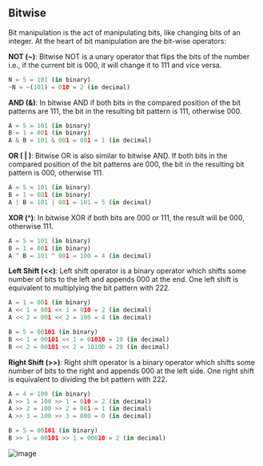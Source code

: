 ## Bitwise

Bit manipulation is the act of manipulating bits, like changing bits of an integer.
At the heart of bit manipulation are the bit-wise operators:

__NOT (~)__: Bitwise NOT is a unary operator that flips the bits of the number i.e., if the current bit is 000, it will change it to 111 and vice versa.

```Python
N = 5 = 101 (in binary)
~N = ~(101) = 010 = 2 (in decimal)
```

__AND (&)__: In bitwise AND if both bits in the compared position of the bit patterns are 111, the bit in the resulting bit pattern is 111, otherwise 000.

```Python
A = 5 = 101 (in binary) 
B = 1 = 001 (in binary) 
A & B = 101 & 001 = 001 = 1 (in decimal)
```

__OR ( | )__: Bitwise OR is also similar to bitwise AND. If both bits in the compared position of the bit patterns are 000, the bit in the resulting bit pattern is 000, otherwise 111.

```Python
A = 5 = 101 (in binary) 
B = 1 = 001 (in binary) 
A | B = 101 | 001 = 101 = 5 (in decimal)
```

__XOR (^)__: In bitwise XOR if both bits are 000 or 111, the result will be 000, otherwise 111.

```Python
A = 5 = 101 (in binary) 
B = 1 = 001 (in binary) 
A ^ B = 101 ^ 001 = 100 = 4 (in decimal)
```

__Left Shift (<<)__: Left shift operator is a binary operator which shifts some number of bits to the left and appends 000 at the end. One left shift is equivalent to multiplying the bit pattern with 222.

```Python
A = 1 = 001 (in binary) 
A << 1 = 001 << 1 = 010 = 2 (in decimal)
A << 2 = 001 << 2 = 100 = 4 (in decimal)

B = 5 = 00101 (in binary)
B << 1 = 00101 << 1 = 01010 = 10 (in decimal)
B << 2 = 00101 << 2 = 10100 = 20 (in decimal)
```

__Right Shift (>>)__: Right shift operator is a binary operator which shifts some number of bits to the right and appends 000 at the left side. One right shift is equivalent to dividing the bit pattern with 222.

```Python
A = 4 = 100 (in binary) 
A >> 1 = 100 >> 1 = 010 = 2 (in decimal)
A >> 2 = 100 >> 2 = 001 = 1 (in decimal)
A >> 3 = 100 >> 3 = 000 = 0 (in decimal)

B = 5 = 00101 (in binary)
B >> 1 = 00101 >> 1 = 00010 = 2 (in decimal)
```

![image](https://user-images.githubusercontent.com/35042430/229693293-c6bbd6ef-1418-4703-b9ac-31069d065f87.png)
